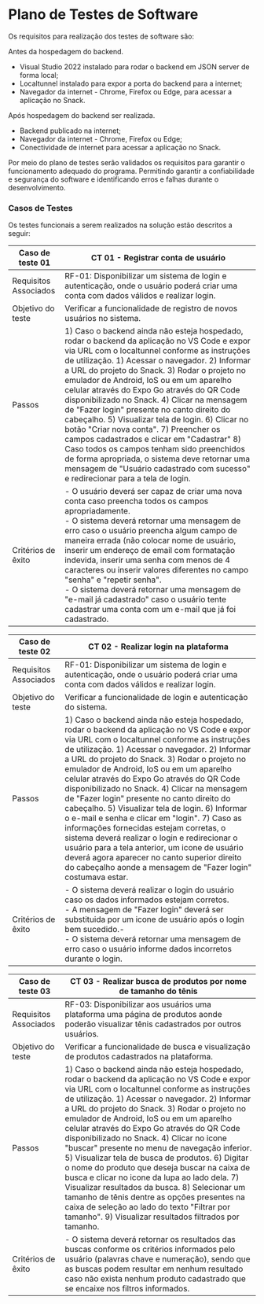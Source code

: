 # Plano de Testes de Software
Os requisitos para realização dos testes de software são:

Antes da hospedagem do backend.
- Visual Studio 2022 instalado para rodar o backend em JSON server de forma local;
- Localtunnel instalado para expor a porta do backend para a internet;
- Navegador da internet - Chrome, Firefox ou Edge, para acessar a aplicação no Snack.

Após hospedagem do backend ser realizada.
- Backend publicado na internet;
- Navegador da internet - Chrome, Firefox ou Edge;
- Conectividade de internet para acessar a aplicação no Snack.

Por meio do plano de testes serão validados os requisitos para garantir o funcionamento adequado do programa. Permitindo garantir a confiabilidade e segurança do software e identificando erros e falhas durante o desenvolvimento.
 
### Casos de Testes
Os testes funcionais a serem realizados na solução estão descritos a seguir:

|Caso de teste 01     | CT 01 - Registrar conta de usuário |
|-------|-------------------------
|Requisitos Associados | RF-01: Disponibilizar um sistema de login e autenticação, onde o usuário poderá criar uma conta com dados válidos e realizar login.
|Objetivo do teste| Verificar a funcionalidade de registro de novos usuários no sistema. |
|Passos |	1) Caso o backend ainda não esteja hospedado, rodar o backend da aplicação no VS Code e expor via URL com o localtunnel conforme as instruções de utilização. 1) Acessar o navegador. 2) Informar a URL do projeto do Snack. 3) Rodar o projeto no emulador de Android, IoS ou em um aparelho celular através do Expo Go através do QR Code disponibilizado no Snack. 4) Clicar na mensagem de "Fazer login" presente no canto direito do cabeçalho. 5) Visualizar tela de login. 6) Clicar no botão "Criar nova conta". 7) Preencher os campos cadastrados e clicar em "Cadastrar" 8) Caso todos os campos tenham sido preenchidos de forma apropriada, o sistema deve retornar uma mensagem de "Usuário cadastrado com sucesso" e redirecionar para a tela de login. |
|Critérios de êxito| - O usuário deverá ser capaz de criar uma nova conta caso preencha todos os campos apropriadamente.<br>- O sistema deverá retornar uma mensagem de erro caso o usuário preencha algum campo de maneira errada (não colocar nome de usuário, inserir um endereço de email com formatação indevida, inserir uma senha com menos de 4 caracteres ou inserir valores diferentes no campo "senha" e "repetir senha".<br>- O sistema deverá retornar uma mensagem de "e-mail já cadastrado" caso o usuário tente cadastrar uma conta com um e-mail que já foi cadastrado. |

|Caso de teste 02     | CT 02 - Realizar login na plataforma |
|-------|-------------------------
|Requisitos Associados | RF-01: Disponibilizar um sistema de login e autenticação, onde o usuário poderá criar uma conta com dados válidos e realizar login.
|Objetivo do teste| Verificar a funcionalidade de login e autenticação do sistema. |
|Passos |	1) Caso o backend ainda não esteja hospedado, rodar o backend da aplicação no VS Code e expor via URL com o localtunnel conforme as instruções de utilização. 1) Acessar o navegador. 2) Informar a URL do projeto do Snack. 3) Rodar o projeto no emulador de Android, IoS ou em um aparelho celular através do Expo Go através do QR Code disponibilizado no Snack. 4) Clicar na mensagem de "Fazer login" presente no canto direito do cabeçalho. 5) Visualizar tela de login. 6) Informar o e-mail e senha e clicar em "login". 7) Caso as informações fornecidas estejam corretas, o sistema deverá realizar o login e redirecionar o usuário para a tela anterior, um icone de usuário deverá agora aparecer no canto superior direito do cabeçalho aonde a mensagem de "Fazer login" costumava estar. |
|Critérios de êxito| - O sistema deverá realizar o login do usuário caso os dados informados estejam corretos.<br>- A mensagem de "Fazer login" deverá ser substituida por um icone de usuário após o login bem sucedido.-<br>- O sistema deverá retornar uma mensagem de erro caso o usuário informe dados incorretos durante o login. |

|Caso de teste 03     | CT 03 - Realizar busca de produtos por nome de tamanho do tênis |
|-------|-------------------------
|Requisitos Associados | RF-03: Disponibilizar aos usuários uma plataforma uma página de produtos aonde poderão visualizar tênis cadastrados por outros usuários.
|Objetivo do teste| Verificar a funcionalidade de busca e visualização de produtos cadastrados na plataforma. |
|Passos |	1) Caso o backend ainda não esteja hospedado, rodar o backend da aplicação no VS Code e expor via URL com o localtunnel conforme as instruções de utilização. 1) Acessar o navegador. 2) Informar a URL do projeto do Snack. 3) Rodar o projeto no emulador de Android, IoS ou em um aparelho celular através do Expo Go através do QR Code disponibilizado no Snack. 4) Clicar no icone "buscar" presente no menu de navegação inferior. 5) Visualizar tela de busca de produtos. 6) Digitar o nome do produto que deseja buscar na caixa de busca e clicar no icone da lupa ao lado dela. 7) Visualizar resultados da busca. 8) Selecionar um tamanho de tênis dentre as opções presentes na caixa de seleção ao lado do texto "Filtrar por tamanho". 9) Visualizar resultados filtrados por tamanho. |
|Critérios de êxito| - O sistema deverá retornar os resultados das buscas conforme os critérios informados pelo usuário (palavras chave e numeração), sendo que as buscas podem resultar em nenhum resultado caso não exista nenhum produto cadastrado que se encaixe nos filtros informados. |
